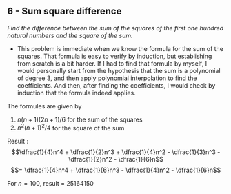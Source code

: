 ## 6 - Sum square difference
_Find the difference between the sum of the squares of the first one hundred natural numbers and the square of the sum._

- This problem is immediate when we know the formula for the sum of the squares. That formula is easy to verify by induction, but establishing from scratch is a bit harder. If I had to find that formula by myself, I would personally start from the hypothesis that the sum is a polynomial of degree 3, and then apply polynomial interpolation to find the coefficients. And then, after finding the coefficients, I would check by induction that the formula indeed applies.

The formules are given by
1) $n(n+1)(2n+1)/6$ for the sum of the squares
2) $n^2(n+1)^2 /4$ for the square of the sum

Result :
$$\dfrac{1}{4}n^4 + \dfrac{1}{2}n^3 + \dfrac{1}{4}n^2 - \dfrac{1}{3}n^3 - \dfrac{1}{2}n^2 - \dfrac{1}{6}n$$
$$= \dfrac{1}{4}n^4 + \dfrac{1}{6}n^3 - \dfrac{1}{4}n^2 - \dfrac{1}{6}n$$

For $n = 100$, result = $25 164 150$
